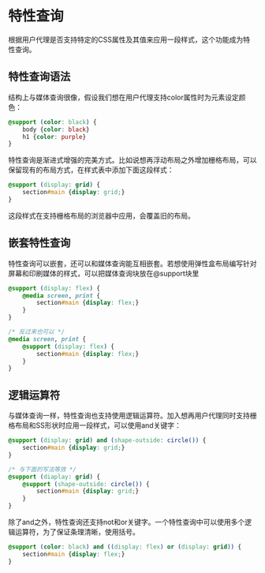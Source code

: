 # 特性查询

根据用户代理是否支持特定的CSS属性及其值来应用一段样式，这个功能成为特性查询。

## 特性查询语法

结构上与媒体查询很像，假设我们想在用户代理支持color属性时为元素设定颜色：

```CSS
@support (color: black) {
    body {color: black}
    h1 {color: purple}
}
```

特性查询是渐进式增强的完美方式。比如说想再浮动布局之外增加栅格布局，可以保留现有的布局方式，在样式表中添加下面这段样式：

```CSS
@support (display: grid) {
    section#main {display: grid;}
}
```

这段样式在支持栅格布局的浏览器中应用，会覆盖旧的布局。

## 嵌套特性查询

特性查询可以嵌套，还可以和媒体查询能互相嵌套。若想使用弹性盒布局编写针对屏幕和印刷媒体的样式，可以把媒体查询块放在@support块里

```CSS
@support (display: flex) {
    @media screen, print {
        section#main {display: flex;}
    }
}

/* 反过来也可以 */
@media screen, print {
    @support (display: flex) {
        section#main {display: flex;}
    }
}
```

## 逻辑运算符

与媒体查询一样，特性查询也支持使用逻辑运算符。加入想再用户代理同时支持栅格布局和SS形状时应用一段样式，可以使用and关键字：

```CSS
@support (display: grid) and (shape-outside: circle()) {
    section#main {display: grid;}
}

/* 与下面的写法等效 */
@support (diaplay: grid) {
    @support (shape-outside: circle()) {
        section#main {display: grid;}
    }
}
```

除了and之外，特性查询还支持not和or关键字。一个特性查询中可以使用多个逻辑运算符，为了保证条理清晰，使用括号。

```CSS
@support (color: black) and ((display: flex) or (display: grid)) {
    section#main {display: flex;}
}
```
